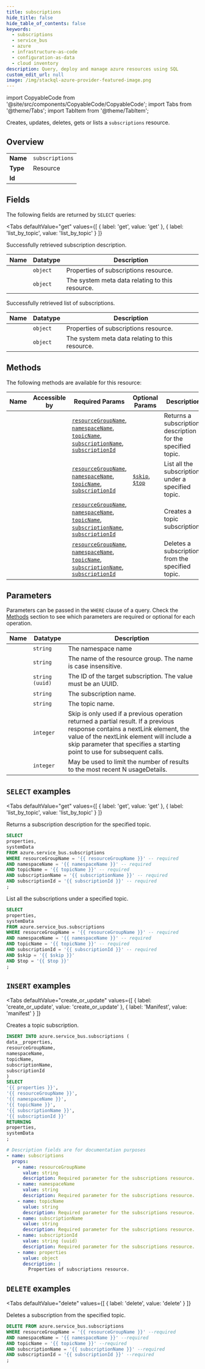 ```yaml
--- 
title: subscriptions
hide_title: false
hide_table_of_contents: false
keywords:
  - subscriptions
  - service_bus
  - azure
  - infrastructure-as-code
  - configuration-as-data
  - cloud inventory
description: Query, deploy and manage azure resources using SQL
custom_edit_url: null
image: /img/stackql-azure-provider-featured-image.png
---
```


import CopyableCode from '@site/src/components/CopyableCode/CopyableCode';
import Tabs from '@theme/Tabs';
import TabItem from '@theme/TabItem';

Creates, updates, deletes, gets or lists a <code>subscriptions</code> resource.

## Overview
<table><tbody>
<tr><td><b>Name</b></td><td><code>subscriptions</code></td></tr>
<tr><td><b>Type</b></td><td>Resource</td></tr>
<tr><td><b>Id</b></td><td><CopyableCode code="azure.service_bus.subscriptions" /></td></tr>
</tbody></table>

## Fields

The following fields are returned by `SELECT` queries:

<Tabs
    defaultValue="get"
    values={[
        { label: 'get', value: 'get' },
        { label: 'list_by_topic', value: 'list_by_topic' }
    ]}
>
<TabItem value="get">

Successfully retrieved subscription description.

<table>
<thead>
    <tr>
    <th>Name</th>
    <th>Datatype</th>
    <th>Description</th>
    </tr>
</thead>
<tbody>
<tr>
    <td><CopyableCode code="properties" /></td>
    <td><code>object</code></td>
    <td>Properties of subscriptions resource.</td>
</tr>
<tr>
    <td><CopyableCode code="systemData" /></td>
    <td><code>object</code></td>
    <td>The system meta data relating to this resource.</td>
</tr>
</tbody>
</table>
</TabItem>
<TabItem value="list_by_topic">

Successfully retrieved list of subscriptions.

<table>
<thead>
    <tr>
    <th>Name</th>
    <th>Datatype</th>
    <th>Description</th>
    </tr>
</thead>
<tbody>
<tr>
    <td><CopyableCode code="properties" /></td>
    <td><code>object</code></td>
    <td>Properties of subscriptions resource.</td>
</tr>
<tr>
    <td><CopyableCode code="systemData" /></td>
    <td><code>object</code></td>
    <td>The system meta data relating to this resource.</td>
</tr>
</tbody>
</table>
</TabItem>
</Tabs>

## Methods

The following methods are available for this resource:

<table>
<thead>
    <tr>
    <th>Name</th>
    <th>Accessible by</th>
    <th>Required Params</th>
    <th>Optional Params</th>
    <th>Description</th>
    </tr>
</thead>
<tbody>
<tr>
    <td><a href="#get"><CopyableCode code="get" /></a></td>
    <td><CopyableCode code="select" /></td>
    <td><a href="#parameter-resourceGroupName"><code>resourceGroupName</code></a>, <a href="#parameter-namespaceName"><code>namespaceName</code></a>, <a href="#parameter-topicName"><code>topicName</code></a>, <a href="#parameter-subscriptionName"><code>subscriptionName</code></a>, <a href="#parameter-subscriptionId"><code>subscriptionId</code></a></td>
    <td></td>
    <td>Returns a subscription description for the specified topic.</td>
</tr>
<tr>
    <td><a href="#list_by_topic"><CopyableCode code="list_by_topic" /></a></td>
    <td><CopyableCode code="select" /></td>
    <td><a href="#parameter-resourceGroupName"><code>resourceGroupName</code></a>, <a href="#parameter-namespaceName"><code>namespaceName</code></a>, <a href="#parameter-topicName"><code>topicName</code></a>, <a href="#parameter-subscriptionId"><code>subscriptionId</code></a></td>
    <td><a href="#parameter-$skip"><code>$skip</code></a>, <a href="#parameter-$top"><code>$top</code></a></td>
    <td>List all the subscriptions under a specified topic.</td>
</tr>
<tr>
    <td><a href="#create_or_update"><CopyableCode code="create_or_update" /></a></td>
    <td><CopyableCode code="insert" /></td>
    <td><a href="#parameter-resourceGroupName"><code>resourceGroupName</code></a>, <a href="#parameter-namespaceName"><code>namespaceName</code></a>, <a href="#parameter-topicName"><code>topicName</code></a>, <a href="#parameter-subscriptionName"><code>subscriptionName</code></a>, <a href="#parameter-subscriptionId"><code>subscriptionId</code></a></td>
    <td></td>
    <td>Creates a topic subscription.</td>
</tr>
<tr>
    <td><a href="#delete"><CopyableCode code="delete" /></a></td>
    <td><CopyableCode code="delete" /></td>
    <td><a href="#parameter-resourceGroupName"><code>resourceGroupName</code></a>, <a href="#parameter-namespaceName"><code>namespaceName</code></a>, <a href="#parameter-topicName"><code>topicName</code></a>, <a href="#parameter-subscriptionName"><code>subscriptionName</code></a>, <a href="#parameter-subscriptionId"><code>subscriptionId</code></a></td>
    <td></td>
    <td>Deletes a subscription from the specified topic.</td>
</tr>
</tbody>
</table>

## Parameters

Parameters can be passed in the `WHERE` clause of a query. Check the [Methods](#methods) section to see which parameters are required or optional for each operation.

<table>
<thead>
    <tr>
    <th>Name</th>
    <th>Datatype</th>
    <th>Description</th>
    </tr>
</thead>
<tbody>
<tr id="parameter-namespaceName">
    <td><CopyableCode code="namespaceName" /></td>
    <td><code>string</code></td>
    <td>The namespace name</td>
</tr>
<tr id="parameter-resourceGroupName">
    <td><CopyableCode code="resourceGroupName" /></td>
    <td><code>string</code></td>
    <td>The name of the resource group. The name is case insensitive.</td>
</tr>
<tr id="parameter-subscriptionId">
    <td><CopyableCode code="subscriptionId" /></td>
    <td><code>string (uuid)</code></td>
    <td>The ID of the target subscription. The value must be an UUID.</td>
</tr>
<tr id="parameter-subscriptionName">
    <td><CopyableCode code="subscriptionName" /></td>
    <td><code>string</code></td>
    <td>The subscription name.</td>
</tr>
<tr id="parameter-topicName">
    <td><CopyableCode code="topicName" /></td>
    <td><code>string</code></td>
    <td>The topic name.</td>
</tr>
<tr id="parameter-$skip">
    <td><CopyableCode code="$skip" /></td>
    <td><code>integer</code></td>
    <td>Skip is only used if a previous operation returned a partial result. If a previous response contains a nextLink element, the value of the nextLink element will include a skip parameter that specifies a starting point to use for subsequent calls.</td>
</tr>
<tr id="parameter-$top">
    <td><CopyableCode code="$top" /></td>
    <td><code>integer</code></td>
    <td>May be used to limit the number of results to the most recent N usageDetails.</td>
</tr>
</tbody>
</table>

## `SELECT` examples

<Tabs
    defaultValue="get"
    values={[
        { label: 'get', value: 'get' },
        { label: 'list_by_topic', value: 'list_by_topic' }
    ]}
>
<TabItem value="get">

Returns a subscription description for the specified topic.

```sql
SELECT
properties,
systemData
FROM azure.service_bus.subscriptions
WHERE resourceGroupName = '{{ resourceGroupName }}' -- required
AND namespaceName = '{{ namespaceName }}' -- required
AND topicName = '{{ topicName }}' -- required
AND subscriptionName = '{{ subscriptionName }}' -- required
AND subscriptionId = '{{ subscriptionId }}' -- required
;
```
</TabItem>
<TabItem value="list_by_topic">

List all the subscriptions under a specified topic.

```sql
SELECT
properties,
systemData
FROM azure.service_bus.subscriptions
WHERE resourceGroupName = '{{ resourceGroupName }}' -- required
AND namespaceName = '{{ namespaceName }}' -- required
AND topicName = '{{ topicName }}' -- required
AND subscriptionId = '{{ subscriptionId }}' -- required
AND $skip = '{{ $skip }}'
AND $top = '{{ $top }}'
;
```
</TabItem>
</Tabs>


## `INSERT` examples

<Tabs
    defaultValue="create_or_update"
    values={[
        { label: 'create_or_update', value: 'create_or_update' },
        { label: 'Manifest', value: 'manifest' }
    ]}
>
<TabItem value="create_or_update">

Creates a topic subscription.

```sql
INSERT INTO azure.service_bus.subscriptions (
data__properties,
resourceGroupName,
namespaceName,
topicName,
subscriptionName,
subscriptionId
)
SELECT 
'{{ properties }}',
'{{ resourceGroupName }}',
'{{ namespaceName }}',
'{{ topicName }}',
'{{ subscriptionName }}',
'{{ subscriptionId }}'
RETURNING
properties,
systemData
;
```
</TabItem>
<TabItem value="manifest">

```yaml
# Description fields are for documentation purposes
- name: subscriptions
  props:
    - name: resourceGroupName
      value: string
      description: Required parameter for the subscriptions resource.
    - name: namespaceName
      value: string
      description: Required parameter for the subscriptions resource.
    - name: topicName
      value: string
      description: Required parameter for the subscriptions resource.
    - name: subscriptionName
      value: string
      description: Required parameter for the subscriptions resource.
    - name: subscriptionId
      value: string (uuid)
      description: Required parameter for the subscriptions resource.
    - name: properties
      value: object
      description: |
        Properties of subscriptions resource.
```
</TabItem>
</Tabs>


## `DELETE` examples

<Tabs
    defaultValue="delete"
    values={[
        { label: 'delete', value: 'delete' }
    ]}
>
<TabItem value="delete">

Deletes a subscription from the specified topic.

```sql
DELETE FROM azure.service_bus.subscriptions
WHERE resourceGroupName = '{{ resourceGroupName }}' --required
AND namespaceName = '{{ namespaceName }}' --required
AND topicName = '{{ topicName }}' --required
AND subscriptionName = '{{ subscriptionName }}' --required
AND subscriptionId = '{{ subscriptionId }}' --required
;
```
</TabItem>
</Tabs>

